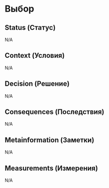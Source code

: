 # Выбор

## Status (Статус)
N/A

## Context (Условия)
N/A

## Decision (Решение)
N/A

## Consequences (Последствия)
N/A

## Metainformation (Заметки)
N/A

## Measurements (Измерения)
N/A
